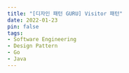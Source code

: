 ```yaml
---
title: "[디자인 패턴 GURU] Visitor 패턴"
date: 2022-01-23
pin: false
tags:
- Software Engineering
- Design Pattern
- Go
- Java
---
```

